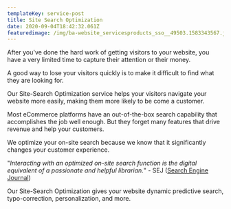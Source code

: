 ```yaml
---
templateKey: service-post
title: Site Search Optimization
date: 2020-09-04T18:42:32.061Z
featuredimage: /img/ba-website_servicesproducts_sso__49503.1583343567.jpg
---
```

After you've done the hard work of getting visitors to your website, you have a very limited time to capture their attention or their money.

A good way to lose your visitors quickly is to make it difficult to find what they are looking for.

Our Site-Search Optimization service helps your visitors navigate your website more easily, making them more likely to be come a customer.

Most eCommerce platforms have an out-of-the-box search capability that accomplishes the job well enough. But they forget many features that drive revenue and help your customers.

We optimize your on-site search because we know that it significantly changes your customer experience.

"*Interacting with an optimized on-site search function is the digital equivalent of a passionate and helpful librarian.*" - SEJ ([Search Engine Journal](https://www.searchenginejournal.com/on-site-search-seo/309189/#close))

Our Site-Search Optimization gives your website dynamic predictive search, typo-correction, personalization, and more.